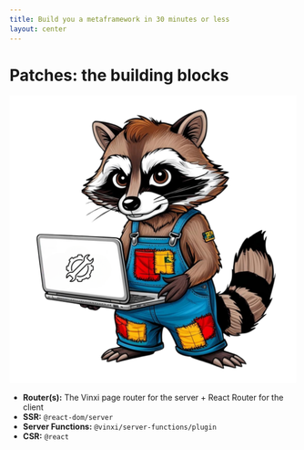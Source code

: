 ```yaml
---
title: Build you a metaframework in 30 minutes or less
layout: center
---
```


# **Patches:** the building blocks

<div class="grid grid-cols-2 gap-4 mt-8">
  <div> <img src="../patches.svg" /> </div>
  <div>
    
  <ul>
      <li v-click><strong>Router(s):</strong> The Vinxi page router for the server + React Router for the client </li>
      <li v-click><strong>SSR:</strong> <code>@react-dom/server</code></li> 
      <li v-click><strong>Server Functions:</strong> <code>@vinxi/server-functions/plugin</code> </li>
      <li v-click><strong>CSR:</strong> <code>@react</code></li>
  </ul>
      
  </div>

</div>
